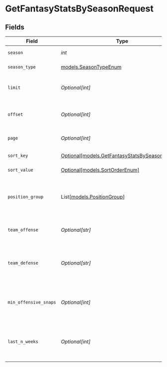 # GetFantasyStatsBySeasonRequest


## Fields

| Field                                                                                          | Type                                                                                           | Required                                                                                       | Description                                                                                    | Example                                                                                        |
| ---------------------------------------------------------------------------------------------- | ---------------------------------------------------------------------------------------------- | ---------------------------------------------------------------------------------------------- | ---------------------------------------------------------------------------------------------- | ---------------------------------------------------------------------------------------------- |
| `season`                                                                                       | *int*                                                                                          | :heavy_check_mark:                                                                             | Season year                                                                                    | 2025                                                                                           |
| `season_type`                                                                                  | [models.SeasonTypeEnum](../models/seasontypeenum.md)                                           | :heavy_check_mark:                                                                             | Type of season                                                                                 | REG                                                                                            |
| `limit`                                                                                        | *Optional[int]*                                                                                | :heavy_minus_sign:                                                                             | Maximum number of players to return                                                            | 35                                                                                             |
| `offset`                                                                                       | *Optional[int]*                                                                                | :heavy_minus_sign:                                                                             | Number of records to skip for pagination                                                       | 0                                                                                              |
| `page`                                                                                         | *Optional[int]*                                                                                | :heavy_minus_sign:                                                                             | Page number for pagination                                                                     | 1                                                                                              |
| `sort_key`                                                                                     | [Optional[models.GetFantasyStatsBySeasonSortKey]](../models/getfantasystatsbyseasonsortkey.md) | :heavy_minus_sign:                                                                             | Field to sort by                                                                               | fpStd                                                                                          |
| `sort_value`                                                                                   | [Optional[models.SortOrderEnum]](../models/sortorderenum.md)                                   | :heavy_minus_sign:                                                                             | Sort direction                                                                                 | DESC                                                                                           |
| `position_group`                                                                               | List[[models.PositionGroup](../models/positiongroup.md)]                                       | :heavy_minus_sign:                                                                             | Filter by position groups (supports multiple positions)                                        | [<br/>"QB"<br/>]                                                                               |
| `team_offense`                                                                                 | *Optional[str]*                                                                                | :heavy_minus_sign:                                                                             | Filter by specific offensive team ID                                                           | 3900                                                                                           |
| `team_defense`                                                                                 | *Optional[str]*                                                                                | :heavy_minus_sign:                                                                             | Filter by specific defensive team ID (opponent analysis)                                       | 4600                                                                                           |
| `min_offensive_snaps`                                                                          | *Optional[int]*                                                                                | :heavy_minus_sign:                                                                             | Minimum offensive snaps threshold for inclusion                                                | 75                                                                                             |
| `last_n_weeks`                                                                                 | *Optional[int]*                                                                                | :heavy_minus_sign:                                                                             | Number of recent weeks to analyze (rolling window)                                             | 3                                                                                              |